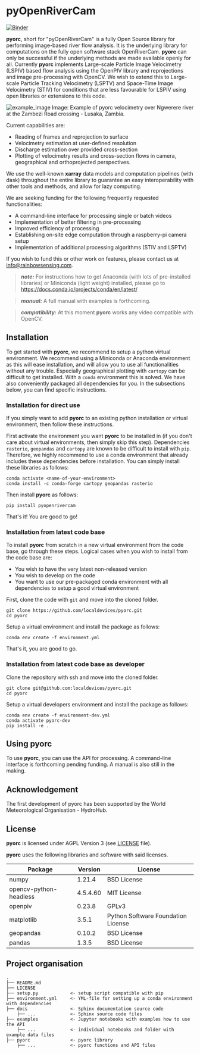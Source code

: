 pyOpenRiverCam
==============

[![Binder](https://mybinder.org/badge_logo.svg)](https://mybinder.org/v2/gh/localdevices/pyorc.git/main?labpath=examples)

**pyorc**, short for "pyOpenRiverCam" is a fully Open Source library for performing image-based river flow analysis. It is the underlying library for 
computations on the fully open software stack OpenRiverCam. **pyorc** can only be successful if the underlying methods
are made available openly for all. Currently **pyorc** implements Large-scale Particle Image Velocimetry (LSPIV) based
flow analysis using the OpenPIV library and reprojections and image pre-processing with OpenCV. We wish to extend this 
to Large-scale Particle Tracking Velocimetry (LSPTV) and Space-Time Image Velocimetry (STIV) for conditions that are less favourable for LSPIV using open
libraries or extensions to this code. 

![example_image](https://raw.githubusercontent.com/localdevices/pyorc/main/docs/ngwerere.jpg)
Image: Example of pyorc velocimetry over Ngwerere river at the Zambezi Road crossing - Lusaka, Zambia.

Current capabilities are:
* Reading of frames and reprojection to surface
* Velocimetry estimation at user-defined resolution
* Discharge estimation over provided cross-section
* Plotting of velocimetry results and cross-section flows in camera, geographical and orthoprojected perspectives.

We use the well-known **xarray** data models and computation pipelines (with dask) throughout the entire library to 
guarantee an easy interoperability with other tools and methods, and allow for lazy computing. 

We are seeking funding for the following frequently requested functionalities:
* A command-line interface for processing single or batch videos
* Implementation of better filtering in pre-processing
* Improved efficiency of processing
* Establishing on-site edge computation through a raspberry-pi camera setup
* Implementation of additional processing algorithms (STIV and LSPTV)

If you wish to fund this or other work on features, please contact us at info@rainbowsensing.com.

> **_note:_**  For instructions how to get Anaconda (with lots of pre-installed libraries) or Miniconda (light weight) installed, please go to https://docs.conda.io/projects/conda/en/latest/

> **_manual:_** A full manual with examples is forthcoming.

> **_compatibility:_** At this moment **pyorc** works any video compatible with OpenCV.

Installation
------------

To get started with **pyorc**, we recommend to setup a python virtual environment. 
We recommend using a Miniconda or Anaconda environment as this will ease installation, and will allow you to use all
functionalities without any trouble. Especially geographical plotting with `cartopy` can be difficult to get installed. 
With a `conda` environment this is solved. We have also conveniently packaged all dependencies for you. 
In the subsections below, you can find specific instructions. 

### Installation for direct use

If you simply want to add **pyorc** to an existing python installation or virtual environment, then follow these 
instructions.

First activate the environment you want **pyorc** to be installed in (if you don't care about virtual environments, then 
simply skip this step). Dependencies `rasterio`, `geopandas` and `cartopy` are known to be difficult to install with
`pip`. Therefore, we highly recommend to use a conda environment that already includes these dependencies before
installation. You can simply install these libraries as follows:

```
conda activate <name-of-your-environment>
conda install -c conda-forge cartopy geopandas rasterio
```

Then install **pyorc** as follows:
```
pip install pyopenrivercam
```
That's it! You are good to go!

### Installation from latest code base

To install **pyorc** from scratch in a new virtual environment from the code base, go through these steps. Logical cases
when you wish to install from the code base are:
* You wish to have the very latest non-released version
* You wish to develop on the code
* You want to use our pre-packaged conda environment with all dependencies to setup a good virtual environment

First, clone the code with `git` and move into the cloned folder.

```
git clone https://github.com/localdevices/pyorc.git
cd pyorc
```

Setup a virtual environment and install the package as follows:
```
conda env create -f environment.yml
```
That's it, you are good to go.

### Installation from latest code base as developer

Clone the repository with ssh and move into the cloned folder.

```
git clone git@github.com:localdevices/pyorc.git
cd pyorc
```

Setup a virtual developers environment and install the package as follows:
```
conda env create -f environment-dev.yml
conda activate pyorc-dev
pip install -e .
```

Using pyorc
-----------
To use **pyorc**, you can use the API for processing. A command-line interface is forthcoming pending funding. 
A manual is also still in the making.

Acknowledgement
---------------
The first development of pyorc has been supported by the World Meteorological Organisation - HydroHub. 

License
-------
**pyorc** is licensed under AGPL Version 3 (see [LICENSE](./LICENSE) file).

**pyorc** uses the following libraries and software with said licenses.

| Package                | Version  | License                            |
|------------------------|----------|------------------------------------|
| numpy                  | 1.21.4   | BSD License                        |
| opencv-python-headless | 4.5.4.60 | MIT License                        |                                                                                      
| openpiv                | 0.23.8   | GPLv3                              |                                                                                      
| matplotlib             | 3.5.1    | Python Software Foundation License |                                                               
| geopandas              | 0.10.2   | BSD License                        |                                                                                              
 | pandas                 | 1.3.5    | BSD License                        |                                                                                      

Project organisation
--------------------

    .
    ├── README.md
    ├── LICENSE
    ├── setup.py            <- setup script compatible with pip
    ├── environment.yml     <- YML-file for setting up a conda environment with dependencies
    ├── docs                <- Sphinx documentation source code
        ├── ...             <- Sphinx source code files
    ├── examples            <- Jupyter notebooks with examples how to use the API
        ├── ...             <- individual notebooks and folder with example data files
    ├── pyorc               <- pyorc library
        ├── ...             <- pyorc functions and API files

